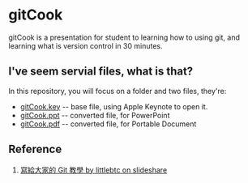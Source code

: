 # gitCook #

gitCook is a presentation for student to learning how to using git, and learning what is version control in 30 minutes.

## I've seem servial files, what is that? ##

In this repository, you will focus on a folder and two files, they're:

* [gitCook.key][gitCook.key] -- base file, using Apple Keynote to open it.
* [gitCook.ppt][gitCook.ppt] -- converted file, for PowerPoint
* [gitCook.pdf][gitCook.pdf] -- converted file, for Portable Document

## Reference ##
1. [寫給大家的 Git 教學 by littlebtc on slideshare][giteveryone]

[gitCook.key]: ./gitCook/archive/master/gitCook.key.zip
[gitCook.ppt]: ./gitCook/archive/master/gitCook.ppt.zip
[gitCook.pdf]: ./gitCook/archive/master/gitCook.pdf.zip
[giteveryone]: http://www.slideshare.net/littlebtc/git-5528339